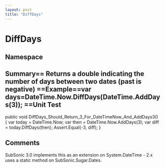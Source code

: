 ```yaml
---
layout: post
title: "DiffDays"
---
```


# DiffDays



<h2>Namespace</h2>

 
  

<h2>Summary== Returns a double indicating the number of days between two dates (past is negative)  ==Example==var days=DateTime.Now.DiffDays(DateTime.AddDays(3));  ==Unit Test</h2>

 
public void DiffDays_Should_Return_3_For_DateTimeNow_And_AddDays3() {     var today = DateTime.Now;     var then = DateTime.Now.AddDays(3);     var diff = today.DiffDays(then);     Assert.Equal(-3, diff); }  

<h2>Comments</h2>

 SubSonic 3.0 implements this as an extension on System.DateTime - 2.x uses a static method on SubSonic.Sugar.Dates.
